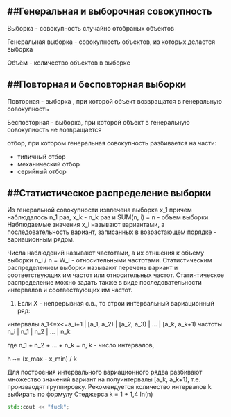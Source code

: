 ##Генеральная и выборочная совокупность
---


Выборка - совокупность случайно отобраных объектов

Генеральная выборка - совокупность объектов, из которых делается выборка

Объём - количество объектов в выборке


##Повторная и бесповторная выборки
---


Повторная - выборка , при которой объект возвращатся в генеральную совокупность

Бесповторная - выборка, при которой объект в генеральную совокупность не возвращается

отбор, при котором генеральная совокупность разбивается на части:
- типичный отбор
- механический отбор
- серийный отбор


##Статистическое распределение выборки
---

Из генеральной совокупности извлечена выборка x_1 причем наблюдалось n_1 раз, x_k - n_k раз и SUM(n, i) = n - объем выборки. Наблюдаемые значения x_i называют вариантами, а последовательность вариант, записанных в возрастающем порядке - вариационным рядом.

Числа наблюдений называют частотами, а их отншения к объему выборки n_i / n = W_i - относительными частотами.
Статистическим распределением выборки называют перечень вариант и соответствующих им частот или относительных частот.
Статичтическое распределение можно задать также в виде последовательности интервалов и соотвествующих им частот.


1) Если X - непрерывная с.в., то строи интервальный вариационный ряд:

интервалы	a_1<=x<=a_i+1 | [a_1, a_2) | [a_2, a_3) | ... | [a_k, a_k+1)
частоты			n_i		  |    n_1	   |	 n_2    | ... |      n_k

где n_1 + n_2 + ... + n_k = n, k - число интервалов,

h ~= (x_max - x_min) / k


Для построения интервального вариационного рядва разбивают множество значений вариант на полуинтервалы [a_k, a_k+1), т.е. произваодят группировку.
Рекомендуется количество интервалов k выбирать по формулу Стеджерса k = 1 + 1,4 ln(n)

```cpp
std::cout << "fuck";
```

